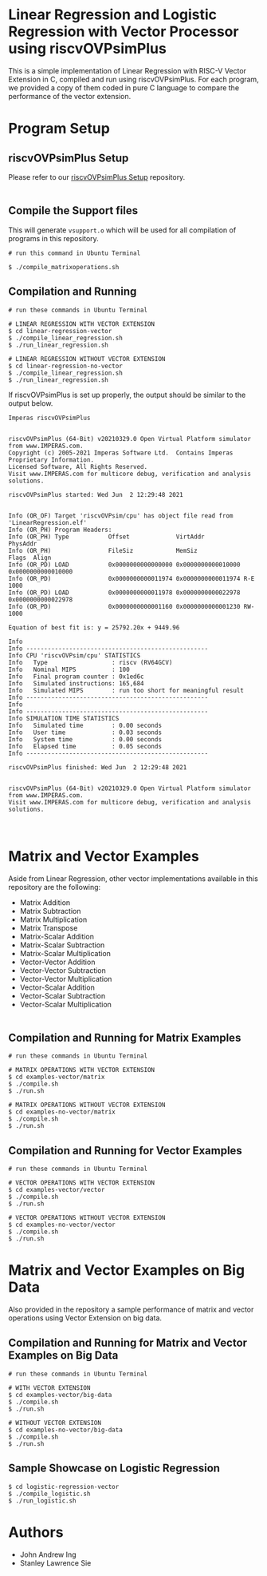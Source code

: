 # **Linear Regression and Logistic Regression with Vector Processor using riscvOVPsimPlus**

This is a simple implementation of Linear Regression with RISC-V Vector Extension in C, compiled and run using riscvOVPsimPlus. For each program, we provided a copy of them coded in pure C language to compare the performance of the vector extension.

# **Program Setup**
## **riscvOVPsimPlus Setup**
Please refer to our [riscvOVPsimPlus Setup](https://github.com/stanleysie/riscv-ovpsim-plus-demo) repository.
<br/><br/>

## **Compile the Support files**

This will generate `vsupport.o` which will be used for all compilation of programs in this repository.

```
# run this command in Ubuntu Terminal

$ ./compile_matrixoperations.sh
```

## **Compilation and Running**

```
# run these commands in Ubuntu Terminal

# LINEAR REGRESSION WITH VECTOR EXTENSION
$ cd linear-regression-vector
$ ./compile_linear_regression.sh
$ ./run_linear_regression.sh

# LINEAR REGRESSION WITHOUT VECTOR EXTENSION
$ cd linear-regression-no-vector
$ ./compile_linear_regression.sh
$ ./run_linear_regression.sh
```
If riscvOVPsimPlus is set up properly, the output should be similar to the output below.
```
Imperas riscvOVPsimPlus


riscvOVPsimPlus (64-Bit) v20210329.0 Open Virtual Platform simulator from www.IMPERAS.com.
Copyright (c) 2005-2021 Imperas Software Ltd.  Contains Imperas Proprietary Information.
Licensed Software, All Rights Reserved.
Visit www.IMPERAS.com for multicore debug, verification and analysis solutions.

riscvOVPsimPlus started: Wed Jun  2 12:29:48 2021


Info (OR_OF) Target 'riscvOVPsim/cpu' has object file read from 'LinearRegression.elf'
Info (OR_PH) Program Headers:
Info (OR_PH) Type           Offset             VirtAddr           PhysAddr
Info (OR_PH)                FileSiz            MemSiz             Flags  Align
Info (OR_PD) LOAD           0x0000000000000000 0x0000000000010000 0x0000000000010000
Info (OR_PD)                0x0000000000011974 0x0000000000011974 R-E    1000
Info (OR_PD) LOAD           0x0000000000011978 0x0000000000022978 0x0000000000022978
Info (OR_PD)                0x0000000000001160 0x0000000000001230 RW-    1000

Equation of best fit is: y = 25792.20x + 9449.96

Info
Info ---------------------------------------------------
Info CPU 'riscvOVPsim/cpu' STATISTICS
Info   Type                  : riscv (RV64GCV)
Info   Nominal MIPS          : 100
Info   Final program counter : 0x1ed6c
Info   Simulated instructions: 165,684
Info   Simulated MIPS        : run too short for meaningful result
Info ---------------------------------------------------
Info
Info ---------------------------------------------------
Info SIMULATION TIME STATISTICS
Info   Simulated time        : 0.00 seconds
Info   User time             : 0.03 seconds
Info   System time           : 0.00 seconds
Info   Elapsed time          : 0.05 seconds
Info ---------------------------------------------------

riscvOVPsimPlus finished: Wed Jun  2 12:29:48 2021


riscvOVPsimPlus (64-Bit) v20210329.0 Open Virtual Platform simulator from www.IMPERAS.com.
Visit www.IMPERAS.com for multicore debug, verification and analysis solutions.
```
<br/>

#  **Matrix and Vector Examples**

Aside from Linear Regression, other vector implementations available in this repository are the following:

* Matrix Addition
* Matrix Subtraction
* Matrix Multiplication
* Matrix Transpose
* Matrix-Scalar Addition
* Matrix-Scalar Subtraction
* Matrix-Scalar Multiplication
* Vector-Vector Addition
* Vector-Vector Subtraction
* Vector-Vector Multiplication
* Vector-Scalar Addition
* Vector-Scalar Subtraction
* Vector-Scalar Multiplication
<br/><br/>

## **Compilation and Running for Matrix Examples**
```
# run these commands in Ubuntu Terminal

# MATRIX OPERATIONS WITH VECTOR EXTENSION
$ cd examples-vector/matrix
$ ./compile.sh
$ ./run.sh

# MATRIX OPERATIONS WITHOUT VECTOR EXTENSION
$ cd examples-no-vector/matrix
$ ./compile.sh
$ ./run.sh
```
## **Compilation and Running for Vector Examples**
```
# run these commands in Ubuntu Terminal

# VECTOR OPERATIONS WITH VECTOR EXTENSION
$ cd examples-vector/vector
$ ./compile.sh
$ ./run.sh

# VECTOR OPERATIONS WITHOUT VECTOR EXTENSION
$ cd examples-no-vector/vector
$ ./compile.sh
$ ./run.sh
```
# **Matrix and Vector Examples on Big Data**

Also provided in the repository a sample performance of matrix and vector operations using Vector Extension on big data.

## **Compilation and Running for Matrix and Vector Examples on Big Data**

```
# run these commands in Ubuntu Terminal

# WITH VECTOR EXTENSION
$ cd examples-vector/big-data
$ ./compile.sh
$ ./run.sh

# WITHOUT VECTOR EXTENSION
$ cd examples-no-vector/big-data
$ ./compile.sh
$ ./run.sh
```

## **Sample Showcase on Logistic Regression**
```
$ cd logistic-regression-vector 
$ ./compile_logistic.sh
$ ./run_logistic.sh
```

# **Authors**

* John Andrew Ing
* Stanley Lawrence Sie
